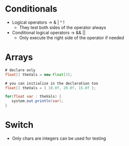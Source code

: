 # Conditionals

- Logical operators -> & | ^ !
  - They test both sides of the operator always
- Conditional logical operators -> && ||
  - Only execute the right side of the operator if needed

# Arrays

```java
# declare only
float[] theVals = new Float[3];

# you can initialize in the declaration too
float[] theVals = { 10.0f, 20.0f, 15.0f };

for(float var : theVals) {
   system.out.println(var);
}
```

# Switch

- Only chars are integers can be used for testing
